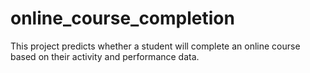 # online_course_completion
This project predicts whether a student will complete an online course based on their activity and performance data.
